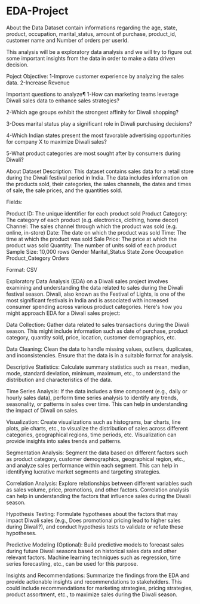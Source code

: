 # EDA-Project
About the Data
Dataset contain informations regarding the age, state, product, occupation, marital_status, amount of purchase, product_id, customer name and Number of orders per userId.

This analysis will be a exploratory data analysis and we will try to figure out some important insights from the data in order to make a data driven decision.

Poject Objective:
1-Improve customer experience by analyzing the sales data.
2-Increase Revenue

Important questions to analyze¶
1-How can marketing teams leverage Diwali sales data to enhance sales strategies?

2-Which age groups exhibit the strongest affinity for Diwali shopping?

3-Does marital status play a significant role in Diwali purchasing decisions?

4-Which Indian states present the most favorable advertising opportunities for company X to maximize Diwali sales?

5-What product categories are most sought after by consumers during Diwali?

About Dataset
Description: This dataset contains sales data for a retail store during the Diwali festival period in India. The data includes information on the products sold, their categories, the sales channels, the dates and times of sale, the sale prices, and the quantities sold.

Fields:

Product ID: The unique identifier for each product sold
Product Category: The category of each product (e.g. electronics, clothing, home decor)
Channel: The sales channel through which the product was sold (e.g. online, in-store)
Date: The date on which the product was sold
Time: The time at which the product was sold
Sale Price: The price at which the product was sold
Quantity: The number of units sold of each product
Sample Size: 10,000 rows
Gender
Marital_Status
State
Zone
Occupation
Product_Category
Orders

Format: CSV

Exploratory Data Analysis (EDA) on a Diwali sales project involves examining and understanding the data related to sales during the Diwali festival season. Diwali, also known as the Festival of Lights, is one of the most significant festivals in India and is associated with increased consumer spending across various product categories. Here's how you might approach EDA for a Diwali sales project:

Data Collection: Gather data related to sales transactions during the Diwali season. This might include information such as date of purchase, product category, quantity sold, price, location, customer demographics, etc.

Data Cleaning: Clean the data to handle missing values, outliers, duplicates, and inconsistencies. Ensure that the data is in a suitable format for analysis.

Descriptive Statistics: Calculate summary statistics such as mean, median, mode, standard deviation, minimum, maximum, etc., to understand the distribution and characteristics of the data.

Time Series Analysis: If the data includes a time component (e.g., daily or hourly sales data), perform time series analysis to identify any trends, seasonality, or patterns in sales over time. This can help in understanding the impact of Diwali on sales.

Visualization: Create visualizations such as histograms, bar charts, line plots, pie charts, etc., to visualize the distribution of sales across different categories, geographical regions, time periods, etc. Visualization can provide insights into sales trends and patterns.

Segmentation Analysis: Segment the data based on different factors such as product category, customer demographics, geographical region, etc., and analyze sales performance within each segment. This can help in identifying lucrative market segments and targeting strategies.

Correlation Analysis: Explore relationships between different variables such as sales volume, price, promotions, and other factors. Correlation analysis can help in understanding the factors that influence sales during the Diwali season.

Hypothesis Testing: Formulate hypotheses about the factors that may impact Diwali sales (e.g., Does promotional pricing lead to higher sales during Diwali?), and conduct hypothesis tests to validate or refute these hypotheses.

Predictive Modeling (Optional): Build predictive models to forecast sales during future Diwali seasons based on historical sales data and other relevant factors. Machine learning techniques such as regression, time series forecasting, etc., can be used for this purpose.

Insights and Recommendations: Summarize the findings from the EDA and provide actionable insights and recommendations to stakeholders. This could include recommendations for marketing strategies, pricing strategies, product assortment, etc., to maximize sales during the Diwali season.

